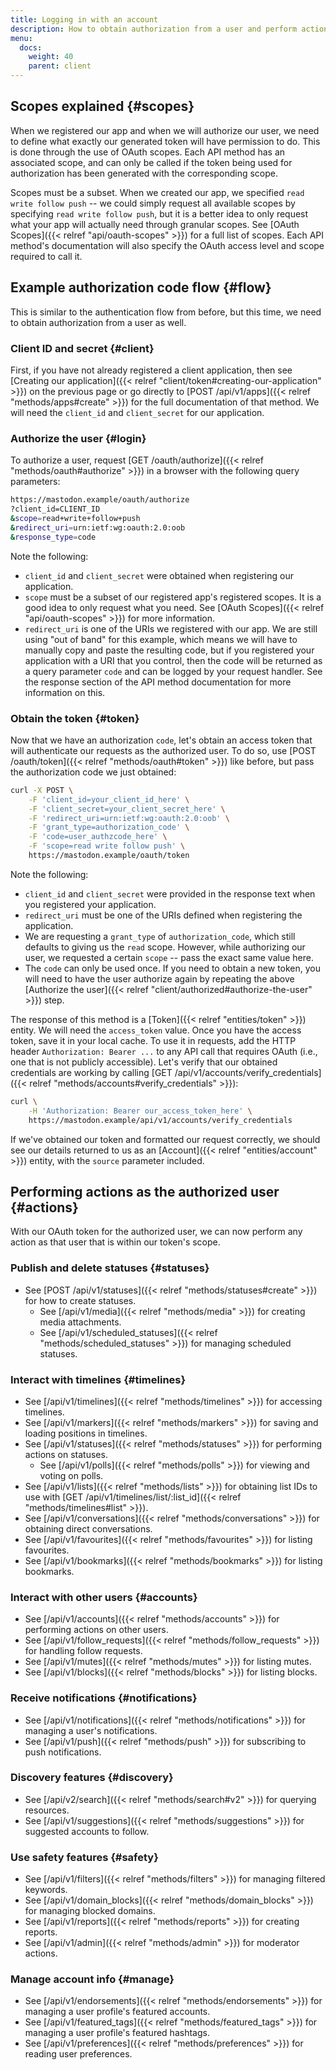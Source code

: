 ```yaml
---
title: Logging in with an account
description: How to obtain authorization from a user and perform actions on their behalf.
menu:
  docs:
    weight: 40
    parent: client
---
```


## Scopes explained {#scopes}

When we registered our app and when we will authorize our user, we need to define what exactly our generated token will have permission to do. This is done through the use of OAuth scopes. Each API method has an associated scope, and can only be called if the token being used for authorization has been generated with the corresponding scope.

Scopes must be a subset. When we created our app, we specified `read write follow push` -- we could simply request all available scopes by specifying `read write follow push`, but it is a better idea to only request what your app will actually need through granular scopes. See [OAuth Scopes]({{< relref "api/oauth-scopes" >}}) for a full list of scopes. Each API method's documentation will also specify the OAuth access level and scope required to call it.

## **Example authorization code flow** {#flow}

This is similar to the authentication flow from before, but this time, we need to obtain authorization from a user as well.

### Client ID and secret {#client}

First, if you have not already registered a client application, then see [Creating our application]({{< relref "client/token#creating-our-application" >}}) on the previous page or go directly to [POST /api/v1/apps]({{< relref "methods/apps#create" >}}) for the full documentation of that method. We will need the `client_id` and `client_secret` for our application.

### Authorize the user {#login}

To authorize a user, request [GET /oauth/authorize]({{< relref "methods/oauth#authorize" >}}) in a browser with the following query parameters:

```bash
https://mastodon.example/oauth/authorize
?client_id=CLIENT_ID
&scope=read+write+follow+push
&redirect_uri=urn:ietf:wg:oauth:2.0:oob
&response_type=code
```

Note the following:

* `client_id` and `client_secret` were obtained when registering our application.
* `scope` must be a subset of our registered app's registered scopes. It is a good idea to only request what you need. See [OAuth Scopes]({{< relref "api/oauth-scopes" >}}) for more information.
* `redirect_uri` is one of the URIs we registered with our app. We are still using "out of band" for this example, which means we will have to manually copy and paste the resulting code, but if you registered your application with a URI that you control, then the code will be returned as a query parameter `code` and can be logged by your request handler. See the response section of the API method documentation for more information on this.

### Obtain the token {#token}

Now that we have an authorization `code`, let's obtain an access token that will authenticate our requests as the authorized user. To do so, use [POST /oauth/token]({{< relref "methods/oauth#token" >}}) like before, but pass the authorization code we just obtained:

```bash
curl -X POST \
	-F 'client_id=your_client_id_here' \
	-F 'client_secret=your_client_secret_here' \
	-F 'redirect_uri=urn:ietf:wg:oauth:2.0:oob' \
	-F 'grant_type=authorization_code' \
	-F 'code=user_authzcode_here' \
	-F 'scope=read write follow push' \
	https://mastodon.example/oauth/token
```

Note the following:

* `client_id` and `client_secret` were provided in the response text when you registered your application.
* `redirect_uri` must be one of the URIs defined when registering the application.
* We are requesting a `grant_type` of `authorization_code`, which still defaults to giving us the `read` scope. However, while authorizing our user, we requested a certain `scope` -- pass the exact same value here.
* The `code` can only be used once. If you need to obtain a new token, you will need to have the user authorize again by repeating the above [Authorize the user]({{< relref "client/authorized#authorize-the-user" >}}) step.

The response of this method is a [Token]({{< relref "entities/token" >}}) entity. We will need the `access_token` value. Once you have the access token, save it in your local cache. To use it in requests, add the HTTP header `Authorization: Bearer ...` to any API call that requires OAuth (i.e., one that is not publicly accessible). Let's verify that our obtained credentials are working by calling [GET /api/v1/accounts/verify\_credentials]({{< relref "methods/accounts#verify_credentials" >}}):

```bash
curl \
	-H 'Authorization: Bearer our_access_token_here' \
	https://mastodon.example/api/v1/accounts/verify_credentials
```

If we've obtained our token and formatted our request correctly, we should see our details returned to us as an [Account]({{< relref "entities/account" >}}) entity, with the `source` parameter included.

## Performing actions as the authorized user {#actions}

With our OAuth token for the authorized user, we can now perform any action as that user that is within our token's scope.

### Publish and delete statuses {#statuses}

* See [POST /api/v1/statuses]({{< relref "methods/statuses#create" >}}) for how to create statuses.
  * See [/api/v1/media]({{< relref "methods/media" >}}) for creating media attachments.
  * See [/api/v1/scheduled\_statuses]({{< relref "methods/scheduled_statuses" >}}) for managing scheduled statuses.

### Interact with timelines {#timelines}

* See [/api/v1/timelines]({{< relref "methods/timelines" >}}) for accessing timelines.
* See [/api/v1/markers]({{< relref "methods/markers" >}}) for saving and loading positions in timelines.
* See [/api/v1/statuses]({{< relref "methods/statuses" >}}) for performing actions on statuses.
  * See [/api/v1/polls]({{< relref "methods/polls" >}}) for viewing and voting on polls.
* See [/api/v1/lists]({{< relref "methods/lists" >}}) for obtaining list IDs to use with [GET /api/v1/timelines/list/:list\_id]({{< relref "methods/timelines#list" >}}).
* See [/api/v1/conversations]({{< relref "methods/conversations" >}}) for obtaining direct conversations.
* See [/api/v1/favourites]({{< relref "methods/favourites" >}}) for listing favourites.
* See [/api/v1/bookmarks]({{< relref "methods/bookmarks" >}}) for listing bookmarks.

### Interact with other users {#accounts}

* See [/api/v1/accounts]({{< relref "methods/accounts" >}}) for performing actions on other users.
* See [/api/v1/follow\_requests]({{< relref "methods/follow_requests" >}}) for handling follow requests.
* See [/api/v1/mutes]({{< relref "methods/mutes" >}}) for listing mutes.
* See [/api/v1/blocks]({{< relref "methods/blocks" >}}) for listing blocks.

### Receive notifications {#notifications}

* See [/api/v1/notifications]({{< relref "methods/notifications" >}}) for managing a user's notifications.
* See [/api/v1/push]({{< relref "methods/push" >}}) for subscribing to push notifications.

### Discovery features {#discovery}

* See [/api/v2/search]({{< relref "methods/search#v2" >}}) for querying resources.
* See [/api/v1/suggestions]({{< relref "methods/suggestions" >}}) for suggested accounts to follow.

### Use safety features {#safety}

* See [/api/v1/filters]({{< relref "methods/filters" >}}) for managing filtered keywords.
* See [/api/v1/domain\_blocks]({{< relref "methods/domain_blocks" >}}) for managing blocked domains.
* See [/api/v1/reports]({{< relref "methods/reports" >}}) for creating reports.
* See [/api/v1/admin]({{< relref "methods/admin" >}}) for moderator actions.

### Manage account info {#manage}

* See [/api/v1/endorsements]({{< relref "methods/endorsements" >}}) for managing a user profile's featured accounts.
* See [/api/v1/featured\_tags]({{< relref "methods/featured_tags" >}}) for managing a user profile's featured hashtags.
* See [/api/v1/preferences]({{< relref "methods/preferences" >}}) for reading user preferences.


